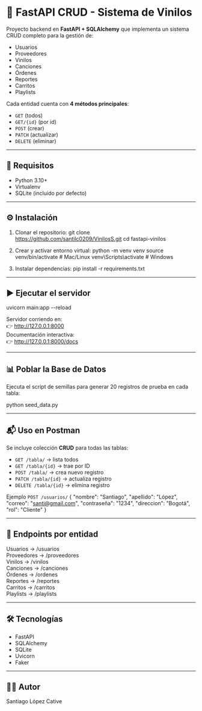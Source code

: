 # 🎵 FastAPI CRUD - Sistema de Vinilos

Proyecto backend en **FastAPI + SQLAlchemy** que implementa un sistema CRUD completo para la gestión de:

- Usuarios
- Proveedores
- Vinilos
- Canciones
- Órdenes
- Reportes
- Carritos
- Playlists

Cada entidad cuenta con **4 métodos principales**:
- `GET` (todos)
- `GET/{id}` (por id)
- `POST` (crear)
- `PATCH` (actualizar)
- `DELETE` (eliminar)

---

## 🚀 Requisitos
- Python 3.10+
- Virtualenv
- SQLite (incluido por defecto)

---

## ⚙️ Instalación

1. Clonar el repositorio:
   git clone https://github.com/santilc0209/VinilosS.git
   cd fastapi-vinilos

2. Crear y activar entorno virtual:
   python -m venv venv
   source venv/bin/activate   # Mac/Linux
   venv\Scripts\activate      # Windows

3. Instalar dependencias:
   pip install -r requirements.txt

---

## ▶️ Ejecutar el servidor

uvicorn main:app --reload

Servidor corriendo en:  
👉 http://127.0.0.1:8000  
Documentación interactiva:  
👉 http://127.0.0.1:8000/docs

---

## 📊 Poblar la Base de Datos

Ejecuta el script de semillas para generar 20 registros de prueba en cada tabla:

python seed_data.py

---

## 📬 Uso en Postman

Se incluye colección **CRUD** para todas las tablas:

- `GET /tabla/` → lista todos
- `GET /tabla/{id}` → trae por ID
- `POST /tabla/` → crea nuevo registro
- `PATCH /tabla/{id}` → actualiza registro
- `DELETE /tabla/{id}` → elimina registro

Ejemplo `POST /usuarios/`
{
  "nombre": "Santiago",
  "apellido": "López",
  "correo": "santi@gmail.com",
  "contraseña": "1234",
  "direccion": "Bogotá",
  "rol": "Cliente"
}

---

## 📂 Endpoints por entidad

Usuarios → /usuarios  
Proveedores → /proveedores  
Vinilos → /vinilos  
Canciones → /canciones  
Órdenes → /ordenes  
Reportes → /reportes  
Carritos → /carritos  
Playlists → /playlists  

---

## 🛠️ Tecnologías
- FastAPI
- SQLAlchemy
- SQLite
- Uvicorn
- Faker

---

## 👨‍💻 Autor
Santiago López Cative
